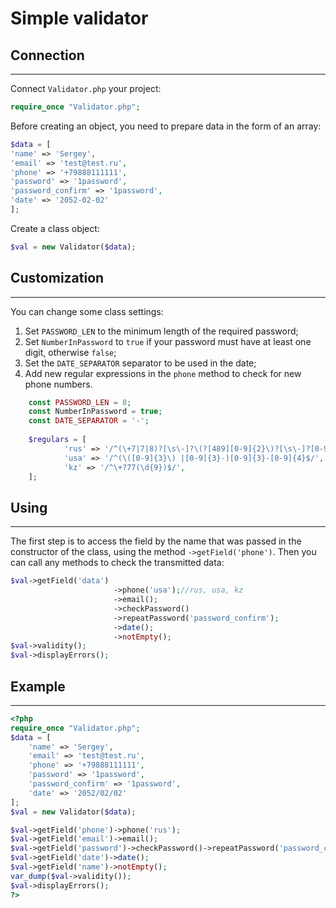 # Simple validator

## Connection
___
Connect `Validator.php` your project:
```php
require_once "Validator.php";
```
Before creating an object, you need to prepare data in the form of an array:
```php
$data = [
'name' => 'Sergey',
'email' => 'test@test.ru',
'phone' => '+79888111111',
'password' => '1password',
'password_confirm' => '1password',
'date' => '2052-02-02'
];
```
Create a class object:
```php
$val = new Validator($data);
```

## Customization
____
You can change some class settings:
1. Set `PASSWORD_LEN` to the minimum length of the required password;
2. Set `NumberInPassword` to `true` if your password must have at least one digit, otherwise `false`;
3. Set the `DATE_SEPARATOR` separator to be used in the date;
4. Add new regular expressions in the `phone` method to check for new phone numbers.

```php
    const PASSWORD_LEN = 8;
    const NumberInPassword = true;
    const DATE_SEPARATOR = '-';
    
    $regulars = [
            'rus' => '/^(\+7|7|8)?[\s\-]?\(?[489][0-9]{2}\)?[\s\-]?[0-9]{3}[\s\-]?[0-9]{2}[\s\-]?[0-9]{2}$/',
            'usa' => '/^(\([0-9]{3}\) |[0-9]{3}-)[0-9]{3}-[0-9]{4}$/',
            'kz' => '/^\+?77(\d{9})$/',
    ];
```
## Using
____
The first step is to access the field by the name that was passed in the constructor of the class, using the method `->getField('phone')`.
Then you can call any methods to check the transmitted data:
```php
$val->getField('data')
                       ->phone('usa');//rus, usa, kz
                       ->email();
                       ->checkPassword()
                       ->repeatPassword('password_confirm');
                       ->date();
                       ->notEmpty();
$val->validity();
$val->displayErrors();
```
## Example
___
```php
<?php
require_once "Validator.php";
$data = [
    'name' => 'Sergey',
    'email' => 'test@test.ru',
    'phone' => '+79888111111',
    'password' => '1password',
    'password_confirm' => '1password',
    'date' => '2052/02/02'
];
$val = new Validator($data);

$val->getField('phone')->phone('rus');
$val->getField('email')->email();
$val->getField('password')->checkPassword()->repeatPassword('password_confirm');
$val->getField('date')->date();
$val->getField('name')->notEmpty();
var_dump($val->validity());
$val->displayErrors();
?>

```
